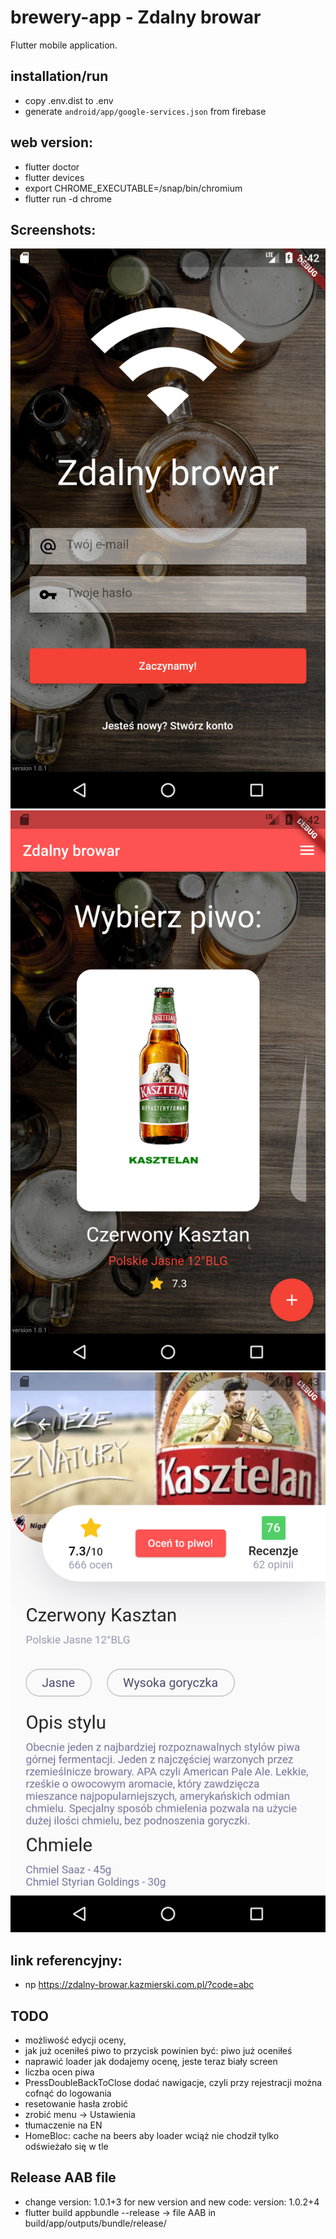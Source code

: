 # brewery-app - Zdalny browar
Flutter mobile application.

## installation/run
- copy .env.dist to .env
- generate `android/app/google-services.json` from firebase

## web version:
- flutter doctor
- flutter devices
- export CHROME_EXECUTABLE=/snap/bin/chromium
- flutter run -d chrome

## Screenshots:
![Login page](screenshots/screenshot_1.png)
![Main page](screenshots/screenshot_2.png)
![Details page](screenshots/screenshot_3.png)

## link referencyjny:
- np https://zdalny-browar.kazmierski.com.pl/?code=abc

## TODO
- możliwość edycji oceny,
- jak już oceniłeś piwo to przycisk powinien być: piwo już oceniłeś
- naprawić loader jak dodajemy ocenę, jeste teraz biały screen
- liczba ocen piwa
- PressDoubleBackToClose dodać nawigacje, czyli przy rejestracji można cofnąć do logowania
- resetowanie hasła zrobić
- zrobić menu -> Ustawienia
- tłumaczenie na EN
- HomeBloc: cache na beers aby loader wciąż nie chodził tylko odświeżało się w tle



## Release AAB file
- change version: 1.0.1+3 for new version and new code: version: 1.0.2+4
- flutter build appbundle --release -> file AAB in build/app/outputs/bundle/release/
